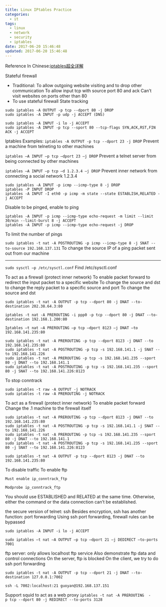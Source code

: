 ```yaml
---
title: Linux IPtables Practice
categories:
  - it
tags:
  - linux
  - network
  - security
  - iptables
date: 2017-06-20 15:46:48
updated: 2017-06-20 15:46:48
---
```


Reference In Chinese:[iptables超全详解](http://www.linuxidc.com/Linux/2016-09/134832.htm)

Stateful firewall
- Traditional: 
  To allow outgoing website visiting and to drop other communication
  To allow input tcp with source port 80 and ack
  Can’t visit websites on ports other than 80
- To use stateful firewall
  State tracking

```
sudo iptables -A OUTPUT -p tcp --dport 80 -j DROP
sudo iptables -A INPUT -p udp -j ACCEPT (DNS)

sudo iptables -A INPUT -i lo -j ACCEPT
sudo iptables -A INPUT -p tcp --sport 80 --tcp-flags SYN,ACK,RST,FIN ACK -j ACCEPT
```

Iptables Examples:
`iptables -A OUTPUT -p tcp --dport 23 -j DROP` 
Prevent a machine from telneting to other machines

`iptables –A INPUT –p tcp –dport 23 –j DROP` 
Prevent a telnet server from being connected by other machines

`iptables –A INPUT –p tcp –d 1.2.3.4 –j DROP` 
Prevent inner network from connecting a social network 1.2.3.4

```
sudo iptables -A INPUT -p icmp --icmp-type 8 -j DROP
iptables -P INPUT DROP
iptables -A INPUT -I eth0 -p icmp -m state --state ESTABLISH,RELATED -j ACCEPT
```
Disable to be pinged, enable to ping

```
iptables -A INPUT -p icmp --icmp-type echo-request -m limit --limit 30/min --limit-burst 8 -j ACCEPT
iptables -A INPUT -p icmp --icmp-type echo-request -j DROP
```
To limit the number of pings

`sudo iptables -t nat -A POSTROUTING -p icmp --icmp-type 8 -j SNAT --to-source 192.168.137.131`
To change the source IP of a ping packet sent out from our machine

---- 


`sudo sysctl –p /etc/sysctl.conf`
Find  /etc/sysctl.conf

To act as a firewall (protect inner network)
To enable packet forward
  to redirect the input packet to a specific website
    To change the source and dst
  to change the reply packet to a specific source and port
    To change the source and dst
```
sudo iptables -t nat -A OUTPUT -p tcp --dport 80 -j DNAT --to-destination 202.38.64.3:80

iptables -t nat -A PREROUTING -i ppp0 -p tcp --dport 80 -j DNAT --to-destination 192.168.1.200:80

Iptables –t nat –A PREROUTING –p tcp –dport 8123 –j DNAT –to 192.168.141.235:80

sudo iptables -t nat -A PREROUTING -p tcp --dport 8123 -j DNAT --to 192.168.141.235:80
sudo iptables -t nat -A POSTROUTING -p tcp -s 192.168.141.1 -j SNAT --to 192.168.141.226
sudo iptables -t nat -A PREROUTING -p tcp -s 192.168.141.235 --sport 80 -j DNAT --to 192.168.141.1
sudo iptables -t nat -A POSTROUTING -p tcp -s 192.168.141.235 --sport 80 -j SNAT --to 192.168.141.226:8123
```

To stop conntrack
```
sudo iptables -t raw -A OUTPUT -j NOTRACK
sudo iptables -t raw -A PREROUTING -j NOTRACK
```

To act as a firewall (protect inner network)
To enable packet forward
Change the .1 machine to the firewall itself
```
sudo iptables -t nat -A PREROUTING -p tcp --dport 8123 -j DNAT --to 192.168.141.235:80
sudo iptables -t nat -A POSTROUTING -p tcp -s 192.168.141.1 -j SNAT --to 192.168.141.226
sudo iptables -t nat -A PREROUTING -p tcp -s 192.168.141.235 --sport 80 -j DNAT --to 192.168.141.1
sudo iptables -t nat -A POSTROUTING -p tcp -s 192.168.141.235 --sport 80 -j SNAT --to 192.168.141.226:8123

sudo iptables -t nat -A OUTPUT -p tcp --dport 8123 -j DNAT --to 192.168.141.235:80
```

To disable traffic
To enable ftp
```
Must enable ip_conntrack_ftp 

Modprobe ip_conntrack_ftp
```
You should use ESTABLISHED and RELATED at the same time. Otherwise, either the command or the data connection can’t be established. 


the secure version of telnet: ssh
Besides encryption, ssh has another function: port forwarding
Using ssh port forwarding, firewall rules can be bypassed
```
sudo iptables -A INPUT -i lo -j ACCEPT

sudo iptables –t nat –A OUTPUT –p tcp –dport 21 –j DEDIRECT –to-ports 7001
```

ftp server: only allows localhost ftp service
  Also demonstrate ftp data and control connections
  On the server, ftp is blocked
  On the client, we try to do ssh port forwarding
```
sudo iptables -t nat -A OUTPUT -p tcp --dport 21 -j DNAT --to-destination 127.0.0.1:7002

ssh -L 7002:localhost:21 guoyan@192.168.137.151
```

Support squid to act as a web proxy
`iptables -t nat -A PREROUTING  -p tcp --dport 80 -j REDIRECT --to-ports 3128`
